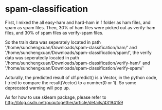 # spam-classification
First, I mixed the all easy-ham and hard-ham in 1 folder as ham files, and spam as spam files.
Then, 30% of ham files were picked out as verify-ham files, and 30% of spam files as verify-spam files.

So the train data was seperately located in path '/home/sunchengxuan/Downloads/spam-classification/ham/' and '/home/sunchengxuan/Downloads/spam-classification/spam/',
the verify data was seperatedly located in path '/home/sunchengxuan/Downloads/spam-classification/verify-ham/' and '/home/sunchengxuan/Downloads/spam-classification/verify-spam/'

Acturally, the predicted result of clf.predict() is a Vector, in the python code, I tried to compare the result(Vector) to a number(0 or 1). So some deprecated warning will pop up.

As for how to use sklearn package, please refer to http://blog.csdn.net/puqutogether/article/details/43194159
